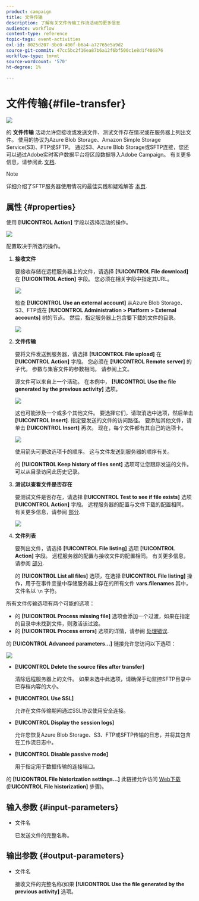 ```yaml
---
product: campaign
title: 文件传输
description: 了解有关文件传输工作流活动的更多信息
audience: workflow
content-type: reference
topic-tags: event-activities
exl-id: 8025d207-3bc0-400f-b6a4-a72765e5a9d2
source-git-commit: 47cc5bc2f16ea87b6a12f6bf500c1e8d1f406876
workflow-type: tm+mt
source-wordcount: '570'
ht-degree: 1%

---
```


# 文件传输{#file-transfer}

![](../../assets/common.svg)

的 **文件传输** 活动允许您接收或发送文件、测试文件存在情况或在服务器上列出文件。 使用的协议为Azure Blob Storage、Amazon Simple Storage Service(S3)、FTP或SFTP。
通过S3、Azure Blob Storage或SFTP连接，您还可以通过Adobe实时客户数据平台将区段数据导入Adobe Campaign。 有关更多信息，请参阅此 [文档](https://experienceleague.adobe.com/docs/experience-platform/destinations/catalog/email-marketing/adobe-campaign.html).

>[!NOTE]
>
>详细介绍了SFTP服务器使用情况的最佳实践和疑难解答 [本页](../../platform/using/sftp-server-usage.md).

## 属性 {#properties}

使用 **[!UICONTROL Action]** 字段以选择活动的操作。

![](assets/file_transfert_action.png)

配置取决于所选的操作。

1. **接收文件**

   要接收存储在远程服务器上的文件，请选择 **[!UICONTROL File download]** 在 **[!UICONTROL Action]** 字段。 您必须在相关字段中指定其URL。

   ![](assets/file_transfert_edit.png)

   检查 **[!UICONTROL Use an external account]** 从Azure Blob Storage、S3、FTP或在 **[!UICONTROL Administration > Platform > External accounts]** 树的节点。 然后，指定服务器上包含要下载的文件的目录。

   ![](assets/file_transfert_edit_external.png)

1. **文件传输**

   要将文件发送到服务器，请选择 **[!UICONTROL File upload]** 在 **[!UICONTROL Action]** 字段。 您必须在 **[!UICONTROL Remote server]** 的子代。 参数与集客文件的参数相同。 请参阅上文。

   源文件可以来自上一个活动。 在本例中， **[!UICONTROL Use the file generated by the previous activity]** 选项。

   ![](assets/file_transfert_edit_send.png)

   这也可能涉及一个或多个其他文件。 要选择它们，请取消选中选项，然后单击 **[!UICONTROL Insert]**. 指定要发送的文件的访问路径。 要添加其他文件，请单击 **[!UICONTROL Insert]** 再次。 现在，每个文件都有其自己的选项卡。

   ![](assets/file_transfert_source.png)

   使用箭头可更改选项卡的顺序。 这与文件发送到服务器的顺序有关。

   的 **[!UICONTROL Keep history of files sent]** 选项可让您跟踪发送的文件。 可以从目录访问此历史记录。

1. **测试以查看文件是否存在**

   要测试文件是否存在，请选择 **[!UICONTROL Test to see if file exists]** 选项 **[!UICONTROL Action]** 字段。 远程服务器的配置与文件下载的配置相同。 有关更多信息，请参阅 [部分](#properties).

   ![](assets/file_transfert_edit_test.png)

1. **文件列表**

   要列出文件，请选择 **[!UICONTROL File listing]** 选项 **[!UICONTROL Action]** 字段。 远程服务器的配置与接收文件的配置相同。 有关更多信息，请参阅 [部分](#properties).

   的 **[!UICONTROL List all files]** 选项，在选择 **[!UICONTROL File listing]** 操作，用于在事件变量中存储服务器上存在的所有文件 **vars.filenames** 其中，文件名以 `\n` 字符。

所有文件传输选项有两个可能的选项：

* 的 **[!UICONTROL Process missing file]** 选项会添加一个过渡，如果在指定的目录中未找到文件，则激活该过渡。
* 的 **[!UICONTROL Process errors]** 选项的详情，请参阅 [处理错误](monitoring-workflow-execution.md#processing-errors).

的 **[!UICONTROL Advanced parameters...]** 链接允许您访问以下选项：

![](assets/file_transfert_advanced.png)

* **[!UICONTROL Delete the source files after transfer]**

   清除远程服务器上的文件。 如果未选中此选项，请确保手动监控SFTP目录中已存档内容的大小。

* **[!UICONTROL Use SSL]**

   允许在文件传输期间通过SSL协议使用安全连接。

* **[!UICONTROL Display the session logs]**

   允许您恢复Azure Blob Storage、S3、FTP或SFTP传输的日志，并将其包含在工作流日志中。

* **[!UICONTROL Disable passive mode]**

   用于指定用于数据传输的连接端口。

的 **[!UICONTROL File historization settings...]** 此链接允许访问 [Web下载](web-download.md) (**[!UICONTROL File historization]** 步骤)。

## 输入参数 {#input-parameters}

* 文件名

   已发送文件的完整名称。

## 输出参数 {#output-parameters}

* 文件名

   接收文件的完整名称(如果 **[!UICONTROL Use the file generated by the previous activity]** 选项。
